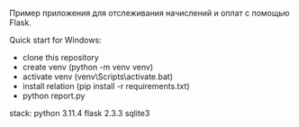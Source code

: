 Пример приложения для отслеживания начислений и оплат с помощью Flask.

Quick start for Windows:
- clone this repository
- create venv (python -m venv venv)
- activate venv (venv\Scripts\activate.bat)
- install relation (pip install -r requirements.txt)
- python report.py

stack:
python 3.11.4
flask 2.3.3
sqlite3
